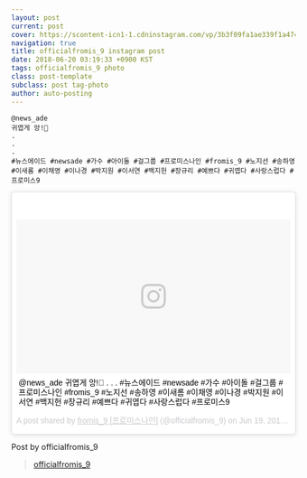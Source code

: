 ```yaml
---
layout: post
current: post
cover: https://scontent-icn1-1.cdninstagram.com/vp/3b3f09fa1ae339f1a474272e2af014b4/5B2CC02C/t51.2885-15/e35/34687453_481899685557015_5599571381755838464_n.jpg
navigation: true
title: officialfromis_9 instagram post
date: 2018-06-20 03:19:33 +0900 KST
tags: officialfromis_9 photo
class: post-template
subclass: post tag-photo
author: auto-posting
---
```


```
@news_ade  
귀엽게 앙!🤗  
.  
.  
.  
#뉴스에이드 #newsade #가수 #아이돌 #걸그룹 #프로미스나인 #fromis_9 #노지선 #송하영 #이새롬 #이채영 #이나경 #박지원 #이서연 #백지헌 #장규리 #예쁘다 #귀엽다 #사랑스럽다 #프로미스9
```

<blockquote class="instagram-media" data-instgrm-captioned data-instgrm-permalink="https://www.instagram.com/p/BkOyvG9Frv8/" data-instgrm-version="8" style=" background:#FFF; border:0; border-radius:3px; box-shadow:0 0 1px 0 rgba(0,0,0,0.5),0 1px 10px 0 rgba(0,0,0,0.15); margin: 1px; max-width:658px; padding:0; width:99.375%; width:-webkit-calc(100% - 2px); width:calc(100% - 2px);"><div style="padding:8px;"> <div style=" background:#F8F8F8; line-height:0; margin-top:40px; padding:28.125% 0; text-align:center; width:100%;"> <div style=" background:url(data:image/png;base64,iVBORw0KGgoAAAANSUhEUgAAACwAAAAsCAMAAAApWqozAAAABGdBTUEAALGPC/xhBQAAAAFzUkdCAK7OHOkAAAAMUExURczMzPf399fX1+bm5mzY9AMAAADiSURBVDjLvZXbEsMgCES5/P8/t9FuRVCRmU73JWlzosgSIIZURCjo/ad+EQJJB4Hv8BFt+IDpQoCx1wjOSBFhh2XssxEIYn3ulI/6MNReE07UIWJEv8UEOWDS88LY97kqyTliJKKtuYBbruAyVh5wOHiXmpi5we58Ek028czwyuQdLKPG1Bkb4NnM+VeAnfHqn1k4+GPT6uGQcvu2h2OVuIf/gWUFyy8OWEpdyZSa3aVCqpVoVvzZZ2VTnn2wU8qzVjDDetO90GSy9mVLqtgYSy231MxrY6I2gGqjrTY0L8fxCxfCBbhWrsYYAAAAAElFTkSuQmCC); display:block; height:44px; margin:0 auto -44px; position:relative; top:-22px; width:44px;"></div></div> <p style=" margin:8px 0 0 0; padding:0 4px;"> <a href="https://www.instagram.com/p/BkOyvG9Frv8/" style=" color:#000; font-family:Arial,sans-serif; font-size:14px; font-style:normal; font-weight:normal; line-height:17px; text-decoration:none; word-wrap:break-word;" target="_blank">@news_ade 귀엽게 앙!🤗 . . . #뉴스에이드 #newsade #가수 #아이돌 #걸그룹 #프로미스나인 #fromis_9 #노지선 #송하영 #이새롬 #이채영 #이나경 #박지원 #이서연 #백지헌 #장규리 #예쁘다 #귀엽다 #사랑스럽다 #프로미스9</a></p> <p style=" color:#c9c8cd; font-family:Arial,sans-serif; font-size:14px; line-height:17px; margin-bottom:0; margin-top:8px; overflow:hidden; padding:8px 0 7px; text-align:center; text-overflow:ellipsis; white-space:nowrap;">A post shared by <a href="https://www.instagram.com/officialfromis_9/" style=" color:#c9c8cd; font-family:Arial,sans-serif; font-size:14px; font-style:normal; font-weight:normal; line-height:17px;" target="_blank"> fromis_9 [프로미스나인]</a> (@officialfromis_9) on <time style=" font-family:Arial,sans-serif; font-size:14px; line-height:17px;" datetime="2018-06-20T03:19:33+00:00">Jun 19, 2018 at 8:19pm PDT</time></p></div></blockquote>
<script async defer src="//www.instagram.com/embed.js"></script>

Post by officialfromis_9

> [officialfromis_9](https://www.instagram.com/officialfromis_9)